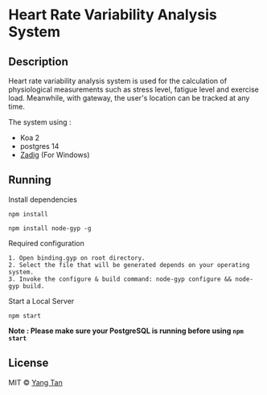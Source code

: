 # Heart Rate Variability Analysis System

## Description

Heart rate variability analysis system is used for the calculation of physiological measurements such as stress level, fatigue level and exercise load. Meanwhile, with gateway, the user's location can be tracked at any time.

The system using :

-   Koa 2
-   postgres 14
-   [Zadig](https://zadig.akeo.ie/) (For Windows)

## Running

Install dependencies

```
npm install
```

```
npm install node-gyp -g
```

Required configuration

```
1. Open binding.gyp on root directory.
2. Select the file that will be generated depends on your operating system.
3. Invoke the configure & build command: node-gyp configure && node-gyp build.
```

Start a Local Server

```
npm start
```

**Note : Please make sure your PostgreSQL is running before using `npm start`**

## License

MIT &copy; [Yang Tan](https://github.com/yangtandev)
